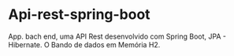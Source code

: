 # Api-rest-spring-boot
App. bach end, uma API Rest desenvolvido com  Spring Boot,  JPA - Hibernate. O Bando de dados em Memória H2.
